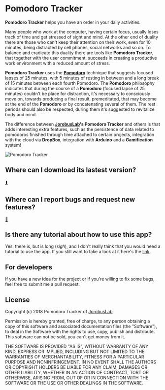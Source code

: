# Pomodoro Tracker  
  
**Pomodoro Tracker** helps you have an order in your daily activities.  
  
Many people who work at the computer, having certain focus, usually loses track of time and get stressed of sight and mind. At the other end of duality there are those who can't keep their attention on their work, even for 10 minutes, being distracted by cell phones, social networks and so on. To balance and eradicate this duality there are tools like **Pomodoro Tracker**, that together with the user commitment, succeeds in creating a productive work environment with a reduced amount of stress.  
  
**Pomodoro Tracker** uses the [**Pomodoro**](https://en.wikipedia.org/wiki/Pomodoro_Technique) technique that suggests focused lapses of 25 minutes, with 5 minutes of resting in between and a long break of 15 minutes between each fourth Pomodoro. The **Pomodoro** philosophy indicates that during the course of a **Pomodoro** (focused lapse of 25 minutes) couldn't be place for distraction, it's necessary to consciously move on, towards producing a final result, premeditated, that may become at the end of the **Pomodoro** or by concatenating several of them. The rest periods should also be respected, during them it's suggested to revitalize body and mind.  
  
The difference between **[JorobusLab](http://jorobuslab.net)'s Pomodoro Tracker** and others is that adds interesting extra features, such as the persistence of data related to pomodoros finished through time attached to certain projects, integration with the cloud via **DropBox**, integration with **Arduino** and a **Gamification** system!
  
    
![Pomodoro Tracker](http://jorobuslab.net/data/pomodoro_tracker.png)

## Where can I download its lastest version?  
  
[:arrow_down:](https://mega.nz/#!e8tS0RCa!b4zj5JY7Fn6OBdXy07LslEQ7Gz2ZNWxk-Qrye8wBWUU)  
  
## Where can I report bugs and request new features?  
   
[:bug:](https://github.com/IgorJorobus/pomodoro_tracker/issues)  
  
## Is there any tutorial about how to use this app?  
  
Yes, there is, but is long (_sigh_), and I don't really think that you would need a tutorial to use the app. If you still want to take a look at it here's the [link](https://www.youtube.com/watch?v=3kttGfFgSMk&feature=youtu.be).  
  
## For developers  
  
If you have a new idea for the project or if you're willing to fix some bugs, feel free to submit me a pull request.
  
## License

Copyright (c) 2018 Pomodoro Tracker of [JorobusLab](http://jorobuslab.net)

Permission is hereby granted, free of charge, to any person obtaining a copy of this software and associated documentation files (the "Software"), to deal in the Software with the rights to use, copy, publish and distribute. This software can not be sold, you can't get money from it.

THE SOFTWARE IS PROVIDED "AS IS", WITHOUT WARRANTY OF ANY KIND, EXPRESS OR IMPLIED, INCLUDING BUT NOT LIMITED TO THE WARRANTIES OF MERCHANTABILITY, FITNESS FOR A PARTICULAR PURPOSE AND NONINFRINGEMENT. IN NO EVENT SHALL THE AUTHORS OR COPYRIGHT HOLDERS BE LIABLE FOR ANY CLAIM, DAMAGES OR OTHER LIABILITY, WHETHER IN AN ACTION OF CONTRACT, TORT OR OTHERWISE, ARISING FROM, OUT OF OR IN CONNECTION WITH THE SOFTWARE OR THE USE OR OTHER DEALINGS IN THE SOFTWARE.

